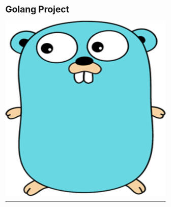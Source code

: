 # Golang Project
<center>
<img src='https://github.com/mrprogrammer2938/Go-Project/blob/master/Scr/golang-logo.png' width=600 height=550>
</center>
<hr>

